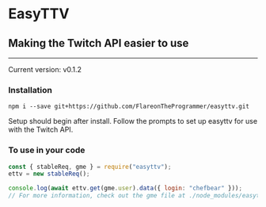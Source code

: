 # EasyTTV

## Making the Twitch API easier to use

---

Current version: v0.1.2

### Installation

```
npm i --save git+https://github.com/FlareonTheProgrammer/easyttv.git
```

Setup should begin after install. Follow the prompts to set up easyttv for use with the Twitch API.

### To use in your code

```javascript
const { stableReq, gme } = require("easyttv");
ettv = new stableReq();

console.log(await ettv.get(gme.user).data({ login: "chefbear" }));
// For more information, check out the gme file at ./node_modules/easyttv/src/res/get-endpoints.js
```
